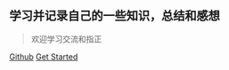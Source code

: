## 学习并记录自己的一些知识，总结和感想

> 欢迎学习交流和指正

[Github](https://github.com/aidaole)
[Get Started](/android/easypermission.md)
